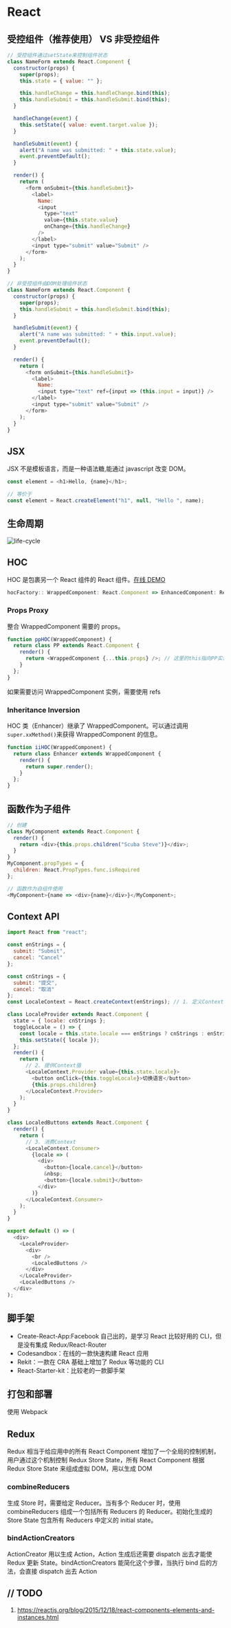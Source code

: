 # React

## 受控组件（推荐使用） VS 非受控组件

```javascript
// 受控组件通过setState来控制组件状态
class NameForm extends React.Component {
  constructor(props) {
    super(props);
    this.state = { value: "" };

    this.handleChange = this.handleChange.bind(this);
    this.handleSubmit = this.handleSubmit.bind(this);
  }

  handleChange(event) {
    this.setState({ value: event.target.value });
  }

  handleSubmit(event) {
    alert("A name was submitted: " + this.state.value);
    event.preventDefault();
  }

  render() {
    return (
      <form onSubmit={this.handleSubmit}>
        <label>
          Name:
          <input
            type="text"
            value={this.state.value}
            onChange={this.handleChange}
          />
        </label>
        <input type="submit" value="Submit" />
      </form>
    );
  }
}

// 非受控组件由DOM处理组件状态
class NameForm extends React.Component {
  constructor(props) {
    super(props);
    this.handleSubmit = this.handleSubmit.bind(this);
  }

  handleSubmit(event) {
    alert("A name was submitted: " + this.input.value);
    event.preventDefault();
  }

  render() {
    return (
      <form onSubmit={this.handleSubmit}>
        <label>
          Name:
          <input type="text" ref={input => (this.input = input)} />
        </label>
        <input type="submit" value="Submit" />
      </form>
    );
  }
}
```

## JSX

JSX 不是模板语言，而是一种语法糖,能通过 javascript 改变 DOM。

```javascript
const element = <h1>Hello, {name}</h1>;

// 等价于
const element = React.createElement("h1", null, "Hello ", name);
```

## 生命周期

![life-cycle](./images/react-lifecycle.PNG)

## HOC

HOC 是包裹另一个 React 组件的 React 组件。[在线 DEMO](https://codesandbox.io/s/84296x60y0)

```javascript
hocFactory:: WrappedComponent: React.Component => EnhancedComponent: React.Component
```

### Props Proxy

整合 WrappedComponent 需要的 props。

```javascript
function ppHOC(WrappedComponent) {
  return class PP extends React.Component {
    render() {
      return <WrappedComponent {...this.props} />; // 这里的this指向PP实例
    }
  };
}
```

如果需要访问 WrappedComponent 实例，需要使用 refs

### Inheritance Inversion

HOC 类（Enhancer）继承了 WrappedComponent。可以通过调用`super.xxMethod()`来获得 WrappedComponent 的信息。

```javascript
function iiHOC(WrappedComponent) {
  return class Enhancer extends WrappedComponent {
    render() {
      return super.render();
    }
  };
}
```

## 函数作为子组件

```javascript
// 创建
class MyComponent extends React.Component {
  render() {
    return <div>{this.props.children("Scuba Steve")}</div>;
  }
}
MyComponent.propTypes = {
  children: React.PropTypes.func.isRequired
};

// 函数作为自组件使用
<MyComponent>{name => <div>{name}</div>}</MyComponent>;
```

## Context API

```javascript
import React from "react";

const enStrings = {
  submit: "Submit",
  cancel: "Cancel"
};

const cnStrings = {
  submit: "提交",
  cancel: "取消"
};
const LocaleContext = React.createContext(enStrings); // 1. 定义Context

class LocaleProvider extends React.Component {
  state = { locale: cnStrings };
  toggleLocale = () => {
    const locale = this.state.locale === enStrings ? cnStrings : enStrings;
    this.setState({ locale });
  };
  render() {
    return (
      // 2. 提供Context值
      <LocaleContext.Provider value={this.state.locale}>
        <button onClick={this.toggleLocale}>切换语言</button>
        {this.props.children}
      </LocaleContext.Provider>
    );
  }
}

class LocaledButtons extends React.Component {
  render() {
    return (
      // 3. 消费Context
      <LocaleContext.Consumer>
        {locale => (
          <div>
            <button>{locale.cancel}</button>
            &nbsp;
            <button>{locale.submit}</button>
          </div>
        )}
      </LocaleContext.Consumer>
    );
  }
}

export default () => (
  <div>
    <LocaleProvider>
      <div>
        <br />
        <LocaledButtons />
      </div>
    </LocaleProvider>
    <LocaledButtons />
  </div>
);
```

## 脚手架

- Create-React-App:Facebook 自己出的，是学习 React 比较好用的 CLI，但是没有集成 Redux/React-Router
- Codesandbox：在线的一款快速构建 React 应用
- Rekit：一款在 CRA 基础上增加了 Redux 等功能的 CLI
- React-Starter-kit：比较老的一款脚手架

## 打包和部署

使用 Webpack

## Redux

Redux 相当于给应用中的所有 React Component 增加了一个全局的控制机制，用户通过这个机制控制 Redux Store State，所有 React Component 根据 Redux Store State 来组成虚拟 DOM，用以生成 DOM

### combineReducers

生成 Store 时，需要给定 Reducer。当有多个 Reducer 时，使用 combineReducers 组成一个包括所有 Reducers 的 Reducer。初始化生成的 Store State 包含所有 Reducers 中定义的 initial state。

### bindActionCreators

ActionCreator 用以生成 Action，Action 生成后还需要 dispatch 出去才能使 Redux 更新 State。bindActionCreators 能简化这个步骤，当执行 bind 后的方法，会直接 dispatch 出去 Action

## // TODO

1. https://reactjs.org/blog/2015/12/18/react-components-elements-and-instances.html

